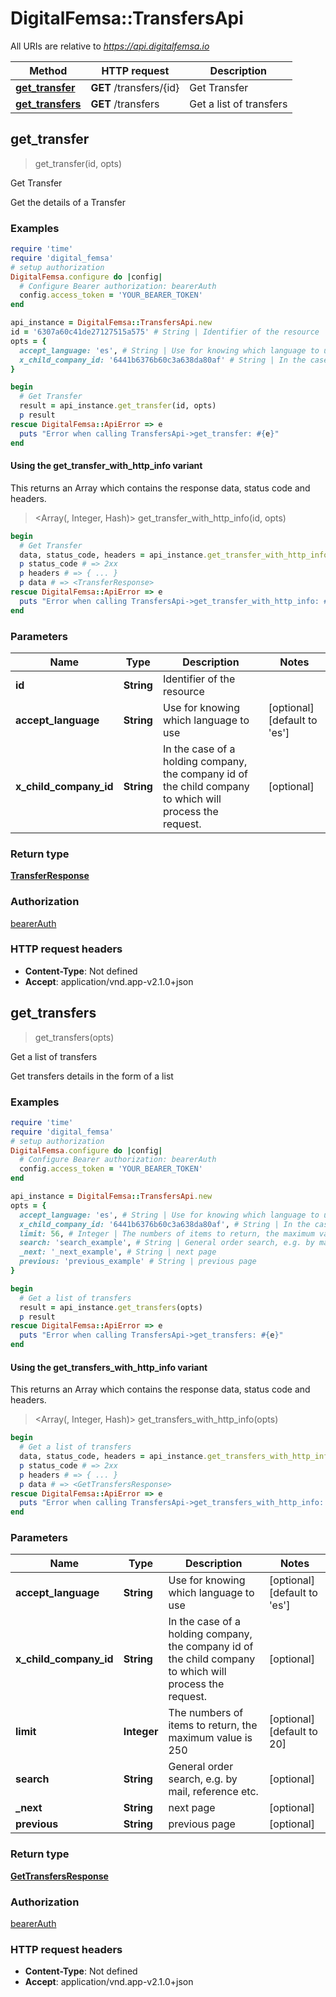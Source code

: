 # DigitalFemsa::TransfersApi

All URIs are relative to *https://api.digitalfemsa.io*

| Method | HTTP request | Description |
| ------ | ------------ | ----------- |
| [**get_transfer**](TransfersApi.md#get_transfer) | **GET** /transfers/{id} | Get Transfer |
| [**get_transfers**](TransfersApi.md#get_transfers) | **GET** /transfers | Get a list of transfers |


## get_transfer

> <TransferResponse> get_transfer(id, opts)

Get Transfer

Get the details of a Transfer

### Examples

```ruby
require 'time'
require 'digital_femsa'
# setup authorization
DigitalFemsa.configure do |config|
  # Configure Bearer authorization: bearerAuth
  config.access_token = 'YOUR_BEARER_TOKEN'
end

api_instance = DigitalFemsa::TransfersApi.new
id = '6307a60c41de27127515a575' # String | Identifier of the resource
opts = {
  accept_language: 'es', # String | Use for knowing which language to use
  x_child_company_id: '6441b6376b60c3a638da80af' # String | In the case of a holding company, the company id of the child company to which will process the request.
}

begin
  # Get Transfer
  result = api_instance.get_transfer(id, opts)
  p result
rescue DigitalFemsa::ApiError => e
  puts "Error when calling TransfersApi->get_transfer: #{e}"
end
```

#### Using the get_transfer_with_http_info variant

This returns an Array which contains the response data, status code and headers.

> <Array(<TransferResponse>, Integer, Hash)> get_transfer_with_http_info(id, opts)

```ruby
begin
  # Get Transfer
  data, status_code, headers = api_instance.get_transfer_with_http_info(id, opts)
  p status_code # => 2xx
  p headers # => { ... }
  p data # => <TransferResponse>
rescue DigitalFemsa::ApiError => e
  puts "Error when calling TransfersApi->get_transfer_with_http_info: #{e}"
end
```

### Parameters

| Name | Type | Description | Notes |
| ---- | ---- | ----------- | ----- |
| **id** | **String** | Identifier of the resource |  |
| **accept_language** | **String** | Use for knowing which language to use | [optional][default to &#39;es&#39;] |
| **x_child_company_id** | **String** | In the case of a holding company, the company id of the child company to which will process the request. | [optional] |

### Return type

[**TransferResponse**](TransferResponse.md)

### Authorization

[bearerAuth](../README.md#bearerAuth)

### HTTP request headers

- **Content-Type**: Not defined
- **Accept**: application/vnd.app-v2.1.0+json


## get_transfers

> <GetTransfersResponse> get_transfers(opts)

Get a list of transfers

Get transfers details in the form of a list

### Examples

```ruby
require 'time'
require 'digital_femsa'
# setup authorization
DigitalFemsa.configure do |config|
  # Configure Bearer authorization: bearerAuth
  config.access_token = 'YOUR_BEARER_TOKEN'
end

api_instance = DigitalFemsa::TransfersApi.new
opts = {
  accept_language: 'es', # String | Use for knowing which language to use
  x_child_company_id: '6441b6376b60c3a638da80af', # String | In the case of a holding company, the company id of the child company to which will process the request.
  limit: 56, # Integer | The numbers of items to return, the maximum value is 250
  search: 'search_example', # String | General order search, e.g. by mail, reference etc.
  _next: '_next_example', # String | next page
  previous: 'previous_example' # String | previous page
}

begin
  # Get a list of transfers
  result = api_instance.get_transfers(opts)
  p result
rescue DigitalFemsa::ApiError => e
  puts "Error when calling TransfersApi->get_transfers: #{e}"
end
```

#### Using the get_transfers_with_http_info variant

This returns an Array which contains the response data, status code and headers.

> <Array(<GetTransfersResponse>, Integer, Hash)> get_transfers_with_http_info(opts)

```ruby
begin
  # Get a list of transfers
  data, status_code, headers = api_instance.get_transfers_with_http_info(opts)
  p status_code # => 2xx
  p headers # => { ... }
  p data # => <GetTransfersResponse>
rescue DigitalFemsa::ApiError => e
  puts "Error when calling TransfersApi->get_transfers_with_http_info: #{e}"
end
```

### Parameters

| Name | Type | Description | Notes |
| ---- | ---- | ----------- | ----- |
| **accept_language** | **String** | Use for knowing which language to use | [optional][default to &#39;es&#39;] |
| **x_child_company_id** | **String** | In the case of a holding company, the company id of the child company to which will process the request. | [optional] |
| **limit** | **Integer** | The numbers of items to return, the maximum value is 250 | [optional][default to 20] |
| **search** | **String** | General order search, e.g. by mail, reference etc. | [optional] |
| **_next** | **String** | next page | [optional] |
| **previous** | **String** | previous page | [optional] |

### Return type

[**GetTransfersResponse**](GetTransfersResponse.md)

### Authorization

[bearerAuth](../README.md#bearerAuth)

### HTTP request headers

- **Content-Type**: Not defined
- **Accept**: application/vnd.app-v2.1.0+json

